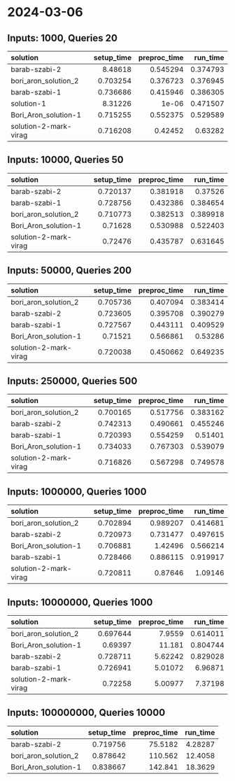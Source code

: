 # 2024-03-06

## Inputs: 1000, Queries 20

| solution              |   setup_time |   preproc_time |   run_time |
|:----------------------|-------------:|---------------:|-----------:|
| barab-szabi-2         |     8.48618  |       0.545294 |   0.374793 |
| bori_aron_solution_2  |     0.703254 |       0.376723 |   0.376945 |
| barab-szabi-1         |     0.736686 |       0.415946 |   0.386305 |
| solution-1            |     8.31226  |       1e-06    |   0.471507 |
| Bori_Aron_solution-1  |     0.715255 |       0.552375 |   0.529589 |
| solution-2-mark-virag |     0.716208 |       0.42452  |   0.63282  |

## Inputs: 10000, Queries 50

| solution              |   setup_time |   preproc_time |   run_time |
|:----------------------|-------------:|---------------:|-----------:|
| barab-szabi-2         |     0.720137 |       0.381918 |   0.37526  |
| barab-szabi-1         |     0.728756 |       0.432386 |   0.384654 |
| bori_aron_solution_2  |     0.710773 |       0.382513 |   0.389918 |
| Bori_Aron_solution-1  |     0.71628  |       0.530988 |   0.522403 |
| solution-2-mark-virag |     0.72476  |       0.435787 |   0.631645 |

## Inputs: 50000, Queries 200

| solution              |   setup_time |   preproc_time |   run_time |
|:----------------------|-------------:|---------------:|-----------:|
| bori_aron_solution_2  |     0.705736 |       0.407094 |   0.383414 |
| barab-szabi-2         |     0.723605 |       0.395708 |   0.390279 |
| barab-szabi-1         |     0.727567 |       0.443111 |   0.409529 |
| Bori_Aron_solution-1  |     0.71521  |       0.566861 |   0.53286  |
| solution-2-mark-virag |     0.720038 |       0.450662 |   0.649235 |

## Inputs: 250000, Queries 500

| solution              |   setup_time |   preproc_time |   run_time |
|:----------------------|-------------:|---------------:|-----------:|
| bori_aron_solution_2  |     0.700165 |       0.517756 |   0.383162 |
| barab-szabi-2         |     0.742313 |       0.490661 |   0.455246 |
| barab-szabi-1         |     0.720393 |       0.554259 |   0.51401  |
| Bori_Aron_solution-1  |     0.734033 |       0.767303 |   0.539079 |
| solution-2-mark-virag |     0.716826 |       0.567298 |   0.749578 |

## Inputs: 1000000, Queries 1000

| solution              |   setup_time |   preproc_time |   run_time |
|:----------------------|-------------:|---------------:|-----------:|
| bori_aron_solution_2  |     0.702894 |       0.989207 |   0.414681 |
| barab-szabi-2         |     0.720973 |       0.731477 |   0.497615 |
| Bori_Aron_solution-1  |     0.706881 |       1.42496  |   0.566214 |
| barab-szabi-1         |     0.728466 |       0.886115 |   0.919917 |
| solution-2-mark-virag |     0.720811 |       0.87646  |   1.09146  |

## Inputs: 10000000, Queries 1000

| solution              |   setup_time |   preproc_time |   run_time |
|:----------------------|-------------:|---------------:|-----------:|
| bori_aron_solution_2  |     0.697644 |        7.9559  |   0.614011 |
| Bori_Aron_solution-1  |     0.69397  |       11.181   |   0.804744 |
| barab-szabi-2         |     0.728711 |        5.62242 |   0.829028 |
| barab-szabi-1         |     0.726941 |        5.01072 |   6.96871  |
| solution-2-mark-virag |     0.72258  |        5.00977 |   7.37198  |

## Inputs: 100000000, Queries 10000

| solution             |   setup_time |   preproc_time |   run_time |
|:---------------------|-------------:|---------------:|-----------:|
| barab-szabi-2        |     0.719756 |        75.5182 |    4.28287 |
| bori_aron_solution_2 |     0.878642 |       110.562  |   12.4058  |
| Bori_Aron_solution-1 |     0.838667 |       142.841  |   18.3629  |